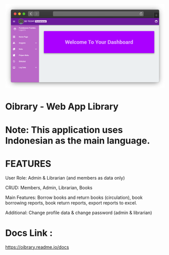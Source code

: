 <p align="center"><img src="https://github.com/Abdurozzaq/Oibrary/blob/master/public/statics/screenshoot.png" width="700"></p>

# Oibrary - Web App Library

# Note: This application uses Indonesian as the main language.

# FEATURES
User Role: Admin & Librarian (and members as data only)

CRUD: Members, Admin, Librarian, Books

Main Features: Borrow books and return books (circulation), book borrowing reports, book return reports, export reports to excel.

Additional: Change profile data & change password (admin & librarian)

# Docs Link :
<p><a href="https://oibrary.readme.io/docs">https://oibrary.readme.io/docs</a></p>


